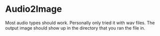 # Audio2Image
Most audio types should work. Personally only tried it with wav files.
The output image should show up in the directory that you ran the file in.

